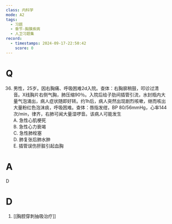 ```yaml
---
class: 内科学
mode: A2
tags:
  - 习题
  - 章节-胸膜疾病
  - 人卫习题集
record:
  - timestamps: 2024-09-17-22:50:42
    score: 0
---
```


# Q
36. 男性，25岁。因右胸痛、呼吸困难2d入院。查体：右胸廓稍鼓，叩诊过清音。X线胸片右侧气胸，肺压缩90％。入院后给子肋间插管引流，水封瓶内大量气泡涌出，病人症状随即好转。约1h后，病人突然出现剧烈咳嗽，继而咳出大量粉红色泡沫痰，呼吸困难。查体：唇指发绀，BP 80/56mmHg，心率144次/min，律齐，右肺可闻大量湿啰音。该病人可能发生  
A. 急性心肌梗死  
B. 急性心力衰竭  
C. 急性肺栓塞  
D. 肺复张后肺水肿  
E. 插管误伤肝脏引起血胸  
# A
D
# D
1. [[胸腔穿刺抽吸治疗]]